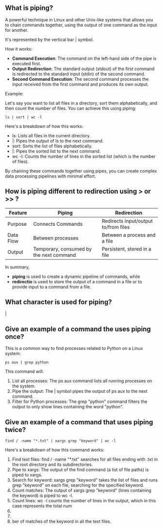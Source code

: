 
## What is piping?

A powerful technique in Linux and other Unix-like systems that allows you to chain commands together, using the output of one command as the input for another. 

It's represented by the vertical bar | symbol.

How it works:

- **Command Execution**: The command on the left-hand side of the pipe is executed first.   
- **Output Redirection**: The standard output (stdout) of the first command is redirected to the standard input (stdin) of the second command.   
- **Second Command Execution**: The second command processes the input received from the first command and produces its own output.


Example:

Let's say you want to list all files in a directory, sort them alphabetically, and then count the number of files. You can achieve this using piping:

```
ls | sort | wc -l
```

Here's a breakdown of how this works:

- ls: Lists all files in the current directory.
- |: Pipes the output of ls to the next command.
- sort: Sorts the list of files alphabetically.
- |: Pipes the sorted list to the next command.
- wc -l: Counts the number of lines in the sorted list (which is the number of files).
  
By chaining these commands together using pipes, you can create complex data processing pipelines with minimal effort.   


## How is piping different to redirection using > or >> ?

| Feature   | Piping    | Redirection   |
|-----------|-----------|---------------|
| Purpose   | Connects Commands | Redirects input/output to/from files  |
| Data Flow | Between processes | Between a process and a file  |
|Output | Temporary, consumed by the next command   | Persistent, stored in a file  |


In summary, 
- **piping** is used to create a dynamic pipeline of commands, while 
- **redirectio** is used to store the output of a command in a file or to provide input to a command from a file.


## What character is used for piping?

|


## Give an example of a command the uses piping once?

This is a common way to find processes related to Python on a Linux system:
```
ps aux | grep python
```
This command will:

1. List all processes: The ps aux command lists all running processes on the system.
2. Pipe the output: The | symbol pipes the output of ps aux to the next command.
3. Filter for Python processes: The grep "python" command filters the output to only show lines containing the word "python".



## Give an example of a command that uses piping twice?

```
find / -name "*.txt" | xargs grep "keyword" | wc -l
```
Here's a breakdown of how this command works:

1. Find text files: find / -name "*.txt" searches for all files ending with .txt in the root directory and its subdirectories.
2. Pipe to xargs: The output of the find command (a list of file paths) is piped to xargs.
3. Search for keyword: xargs grep "keyword" takes the list of files and runs grep "keyword" on each file, searching for the specified keyword.
4. Count matches: The output of xargs grep "keyword" (lines containing the keyword) is piped to wc -l.
5. Count lines: wc -l counts the number of lines in the output, which in this case represents the total num
6. 
7. 
8. ber of matches of the keyword in all the text files.